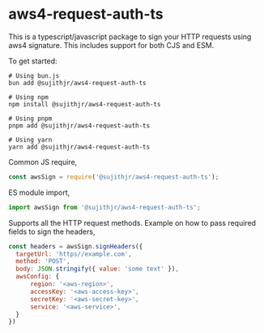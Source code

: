 # aws4-request-auth-ts

This is a typescript/javascript package to sign your HTTP requests using aws4 signature. This includes support for both CJS and ESM.

To get started:
```shell
# Using bun.js
bun add @sujithjr/aws4-request-auth-ts
```
```shell
# Using npm
npm install @sujithjr/aws4-request-auth-ts
```
```shell
# Using pnpm
pnpm add @sujithjr/aws4-request-auth-ts
```
```shell
# Using yarn
yarn add @sujithjr/aws4-request-auth-ts
```

Common JS require,
```js
const awsSign = require('@sujithjr/aws4-request-auth-ts');
```

ES module import,
```js
import awsSign from '@sujithjr/aws4-request-auth-ts';
```

Supports all the HTTP request methods. Example on how to pass required fields to sign the headers,
```js
const headers = awsSign.signHeaders({
  targetUrl: 'https//example.com',
  method: 'POST',
  body: JSON.stringify({ value: 'some text' }),
  awsConfig: {
      region: '<aws-region>',
      accessKey: '<aws-access-key>',
      secretKey: '<aws-secret-key>',
      service: '<aws-service>',
  }
})
```
